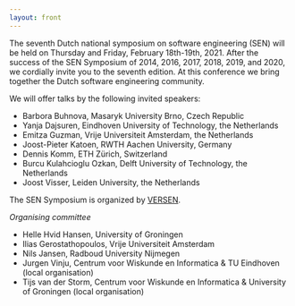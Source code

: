 ```yaml
---
layout: front
---
```


<p class="lead"> 

The seventh Dutch national symposium on software engineering (SEN) will
be held on Thursday and Friday, February 18th-19th, 2021. After the success of the
SEN Symposium of 2014, 2016, 2017, 2018, 2019, and 2020, we cordially invite
you to the seventh edition. At this conference we bring together the
Dutch software engineering community.

We will offer talks by the following invited speakers:
 
<ul>
<li> Barbora Buhnova, Masaryk University Brno, Czech Republic </li>
<li> Yanja Dajsuren, Eindhoven University of Technology, the Netherlands </li>
<li> Emitza Guzman, Vrije Universiteit Amsterdam, the Netherlands </li>
<li> Joost-Pieter Katoen, RWTH Aachen University, Germany </li>
<li> Dennis Komm, ETH Zürich, Switzerland </li>
<li> Burcu Kulahcioglu Ozkan, Delft University of Technology, the Netherlands </li>
<li> Joost Visser, Leiden University, the Netherlands </li>
</ul>

The SEN Symposium is organized by <a href="http://www.versen.nl/">VERSEN</a>.

_Organising committee_
* Helle Hvid Hansen, University of Groningen
* Ilias Gerostathopoulos, Vrije Universiteit Amsterdam
* Nils Jansen, Radboud University Nijmegen 
* Jurgen Vinju, Centrum voor Wiskunde en Informatica & TU Eindhoven (local organisation)
* Tijs van der Storm, Centrum voor Wiskunde en Informatica & University of Groningen (local organisation)


<!--<a href="./posters/index.html">submit a poster/presentation</a> and <a href="./registration/index.html">register for free participation.</a> -->

